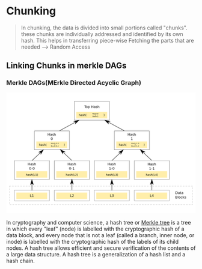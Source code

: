 # Chunking

> In chunking, the data is divided into small portions called "chunks". these chunks are individually addressed and identified by its own hash. 
> This helps in transferring piece-wise
> Fetching the parts that are needed --> Random Access


## Linking Chunks in merkle DAGs

### Merkle DAGs(MErkle Directed Acyclic Graph)

![Merkle Trees](https://github.com/PriyathamVarma/Basic_NFT/blob/main/Diagrams/Hash_Tree.svg.png)

In cryptography and computer science, a hash tree or [Merkle tree](https://en.wikipedia.org/wiki/Merkle_tree) is a tree in which every "leaf" (node) is labelled with the cryptographic hash of a data block, and every node that is not a leaf (called a branch, inner node, or inode) is labelled with the cryptographic hash of the labels of its child nodes. A hash tree allows efficient and secure verification of the contents of a large data structure. A hash tree is a generalization of a hash list and a hash chain.
